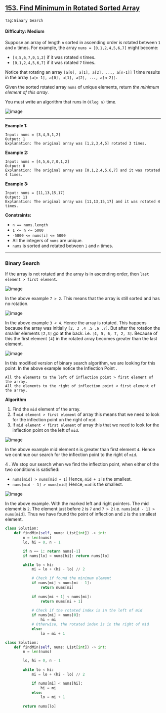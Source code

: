 ## [153. Find Minimum in Rotated Sorted Array](https://leetcode.com/problems/find-minimum-in-rotated-sorted-array)

```Tag```: ```Binary Search```

#### Difficulty: Medium

Suppose an array of length ```n``` sorted in ascending order is rotated between ```1``` and ```n``` times. For example, the array ```nums = [0,1,2,4,5,6,7]``` might become:

- ```[4,5,6,7,0,1,2]``` if it was rotated ```4``` times.
- ```[0,1,2,4,5,6,7]``` if it was rotated ```7``` times.

Notice that rotating an array ```[a[0], a[1], a[2], ..., a[n-1]]``` 1 time results in the array ```[a[n-1], a[0], a[1], a[2], ..., a[n-2]]```.

Given the sorted rotated array ```nums``` of unique elements, return _the minimum element of this array_.

You must write an algorithm that runs in ```O(log n)``` time.

![image](https://user-images.githubusercontent.com/35042430/229933500-2edb4528-f294-4600-b2f4-2f028a9ef271.png)

---

__Example 1:__
```
Input: nums = [3,4,5,1,2]
Output: 1
Explanation: The original array was [1,2,3,4,5] rotated 3 times.
```

__Example 2:__
```
Input: nums = [4,5,6,7,0,1,2]
Output: 0
Explanation: The original array was [0,1,2,4,5,6,7] and it was rotated 4 times.
```

__Example 3:__
```
Input: nums = [11,13,15,17]
Output: 11
Explanation: The original array was [11,13,15,17] and it was rotated 4 times. 
```

__Constraints:__

- ```n == nums.length```
- ```1 <= n <= 5000```
- ```-5000 <= nums[i] <= 5000```
- All the integers of ```nums``` are unique.
- ```nums``` is sorted and rotated between ```1``` and ```n``` times.

---

### Binary Search

If the array is not rotated and the array is in ascending order, then ```last element > first element```.

![image](https://leetcode.com/problems/find-minimum-in-rotated-sorted-array/Figures/153/153_Minimum_Rotated_Sorted_Array_1.png)

In the above example ```7 > 2```. This means that the array is still sorted and has no rotation.

![image](https://leetcode.com/problems/find-minimum-in-rotated-sorted-array/Figures/153/153_Minimum_Rotated_Sorted_Array_2.png)

In the above example ```3 < 4```. Hence the array is rotated. This happens because the array was initially ```[2, 3 ,4 ,5 ,6 ,7]```. But after the rotation the smaller elements ```[2,3]``` go at the back. i.e. ```[4, 5, 6, 7, 2, 3]```. Because of this the first element ```[4]``` in the rotated array becomes greater than the last element.

![image](https://leetcode.com/problems/find-minimum-in-rotated-sorted-array/Figures/153/153_Minimum_Rotated_Sorted_Array_3.png)

In this modified version of binary search algorithm, we are looking for this point. In the above example notice the Inflection Point .

    All the elements to the left of inflection point > first element of the array.
    All the elements to the right of inflection point < first element of the array.

__Algorithm__

1. Find the ```mid``` element of the array.
2. If ```mid element > first element``` of array this means that we need to look for the inflection point on the right of ```mid```.
3. If ```mid element < first element``` of array this that we need to look for the inflection point on the left of ```mid```.

![image](https://leetcode.com/problems/find-minimum-in-rotated-sorted-array/Figures/153/153_Minimum_Rotated_Sorted_Array_4.png)

In the above example mid element ```6``` is greater than first element ```4```. Hence we continue our search for the inflection point to the right of ```mid```.

4 . We stop our search when we find the inflection point, when either of the two conditions is satisfied:
- ```nums[mid] > nums[mid + 1]``` Hence, ```mid + 1``` is the smallest.
- ```nums[mid - 1] > nums[mid]``` Hence, ```mid``` is the smallest.

![image](https://leetcode.com/problems/find-minimum-in-rotated-sorted-array/Figures/153/153_Minimum_Rotated_Sorted_Array_5.png)

In the above example. With the marked left and right pointers. The mid element is ```2```. The element just before ```2``` is ```7``` and ```7 > 2``` i.e. ```nums[mid - 1] > nums[mid]```. Thus we have found the point of inflection and ```2``` is the smallest element.

```Python
class Solution:
    def findMin(self, nums: List[int]) -> int:
        n = len(nums)
        lo, hi = 0, n - 1

        if n == 1: return nums[-1]
        if nums[lo] < nums[hi]: return nums[lo]

        while lo < hi:
            mi = lo + (hi - lo) // 2

            # Check if found the minimum element 
            if nums[mi] < nums[mi - 1]:
                return nums[mi]
            
            if nums[mi + 1] < nums[mi]:
                return nums[mi + 1]
            
            # Check if the rotated index is in the left of mid
            if nums[mi] < nums[0]:
                hi = mi
            # Otherwise, the rotated index is in the right of mid
            else:
                lo = mi + 1
```

```Python
class Solution:
    def findMin(self, nums: List[int]) -> int:
        n = len(nums)

        lo, hi = 0, n - 1
        
        while lo < hi:
            mi = lo + (hi - lo) // 2

            if nums[mi] < nums[hi]:
                hi = mi
            else:
                lo = mi + 1
        
        return nums[lo]
```
